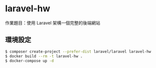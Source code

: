 # laravel-hw
作業題目：使用 Laravel 架構一個完整的後端網站

## 環境設定
``` bash
$ composer create-project --prefer-dist laravel/laravel laravel-hw
$ docker build --rm -t laravel-hw .
$ docker-compose up -d
```